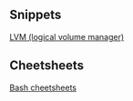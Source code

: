 ## Snippets

[LVM (logical volume manager)](lvm/index.md)

## Cheetsheets

[Bash cheetsheets](cheetsheets/bash/index.md)

